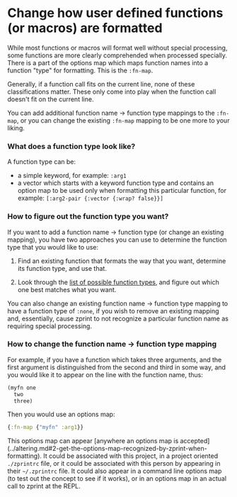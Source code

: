 # Change how user defined functions (or macros) are formatted

While most functions or macros will format well without special processing,
some functions are more clearly comprehended when processed specially.
There is a part of the options map which maps function names into
a function "type" for formatting.  This is the `:fn-map`.

Generally, if a function call fits on the current
line, none of these classifications matter.  These only come into play
when the function call doesn't fit on the current line.  

You can add additional function name -> function type mappings to
the `:fn-map`, or you can change the existing `:fn-map` mapping to
be one more to your liking.

### What does a function type look like?

A function type can be:
  * a simple keyword, for example: `:arg1`
  * a vector which starts with a keyword function type and
contains an option map to be used only when formatting this particular
function, for example: `[:arg2-pair {:vector {:wrap? false}}]`

### How to figure out the function type you want?

If you want to add a function name -> function type (or change an existing
mapping), you have two approaches you can use to determine the function
type that you would like to use:

1. Find an existing function that formats the way that you want, determine
its function type, and use that.  

2. Look through the [list of possible function types](../reference.md#function-classification-for-pretty-printing), and figure out which
one best matches what you want.


You can also change an existing function name -> function type mapping to
have a function type of `:none`, if you wish to remove an existing mapping
and, essentially, cause zprint to not recognize a particular function name
as requiring special processing.

### How to change the function name -> function type mapping

For example, if you have a function which takes three arguments, and
the first argument is distinguished from the second and third in some
way, and you would like it to appear on the line with the function
name, thus:
```clojure
(myfn one
  two
  three)
```
Then you would use an options map:
```clojure
{:fn-map {"myfn" :arg1}}
```
This options map can appear
[anywhere an options map is accepted]
(../altering.md#2-get-the-options-map-recognized-by-zprint-when-formatting).
It could be associated with this project,
in a project oriented `./zprintrc` file, or it could be associated
with this person by appearing in their `~/.zprintrc` file.  It could
also appear in a command line options map (to test out the concept
to see if it works), or in an options map in an actual call to
zprint at the REPL.


